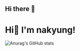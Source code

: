 ## Hi there 👋

<h1>
  Hi👋 I'm nakyung! 
</h1>

![Anurag's GitHub stats](https://github-readme-stats.vercel.app/api?username=nakyung1007&show_icons=true&theme=radical)
